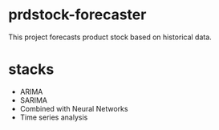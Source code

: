 # prdstock-forecaster
This project forecasts product stock based on historical data.

# stacks
* ARIMA
* SARIMA
* Combined with Neural Networks
* Time series analysis
